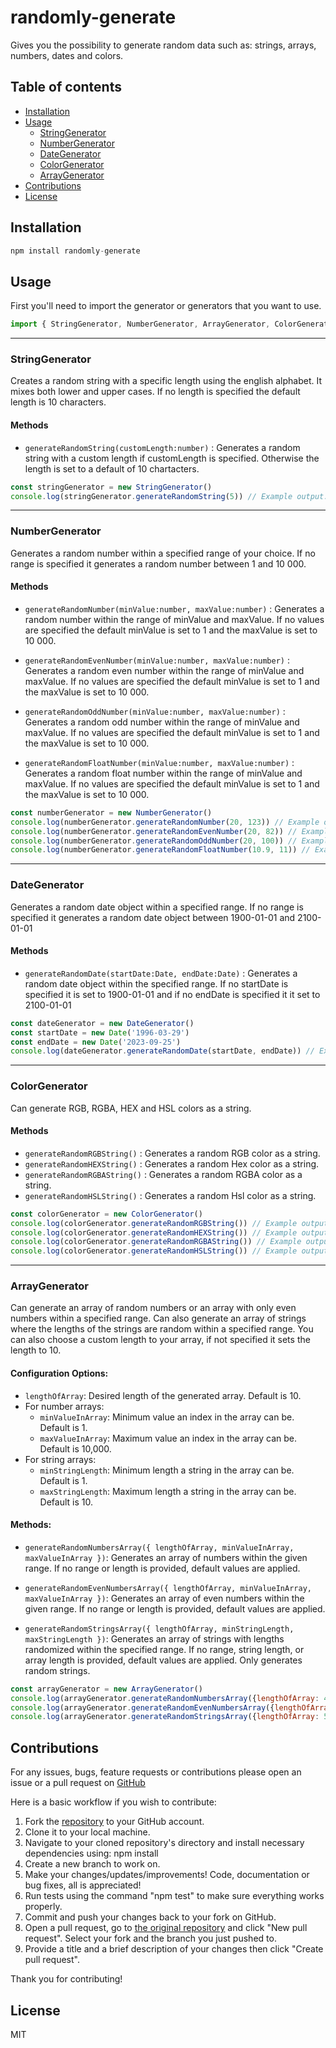 # randomly-generate
Gives you the possibility to generate random data such as: strings, arrays, numbers, dates and colors.

## Table of contents
- [Installation](#installation)
- [Usage](#usage)
  - [StringGenerator](#stringgenerator)
  - [NumberGenerator](#numbergenerator)
  - [DateGenerator](#dategenerator)
  - [ColorGenerator](#colorgenerator)
  - [ArrayGenerator](#arraygenerator)
- [Contributions](#contributions)
- [License](#license)

## Installation
```javascript
npm install randomly-generate
```

## Usage
First you'll need to import the generator or generators that you want to use.
``` javascript
import { StringGenerator, NumberGenerator, ArrayGenerator, ColorGenerator, DateGenerator } from 'randomly-generate';
```
---
### StringGenerator
Creates a random string with a specific length using the english alphabet. It mixes both lower and upper cases. If no length is specified the default length is 10 characters.

#### Methods
* `generateRandomString(customLength:number)` : Generates a random string with a custom length if customLength is specified. Otherwise the length is set to a default of 10 chartacters.
```javascript
const stringGenerator = new StringGenerator()
console.log(stringGenerator.generateRandomString(5)) // Example output: "aBcDE"
```
----
### NumberGenerator
Generates a random number within a specified range of your choice. If no range is specified it generates a random number between 1 and 10 000.

#### Methods
* `generateRandomNumber(minValue:number, maxValue:number)` : Generates a random number within the range of minValue and maxValue. If no values are specified the default minValue is set to 1 and the maxValue is set to 10 000.

* `generateRandomEvenNumber(minValue:number, maxValue:number)` : Generates a random even number within the range of minValue and maxValue. If no values are specified the default minValue is set to 1 and the maxValue is set to 10 000.

* `generateRandomOddNumber(minValue:number, maxValue:number)` : Generates a random odd number within the range of minValue and maxValue. If no values are specified the default minValue is set to 1 and the maxValue is set to 10 000.

* `generateRandomFloatNumber(minValue:number, maxValue:number)` : Generates a random float number within the range of minValue and maxValue. If no values are specified the default minValue is set to 1 and the maxValue is set to 10 000.
```javascript
const numberGenerator = new NumberGenerator()
console.log(numberGenerator.generateRandomNumber(20, 123)) // Example output: 42
console.log(numberGenerator.generateRandomEvenNumber(20, 82)) // Example output: 24
console.log(numberGenerator.generateRandomOddNumber(20, 100)) // Example output: 73
console.log(numberGenerator.generateRandomFloatNumber(10.9, 11)) // Example output: 10.912345678910112
```
---
### DateGenerator
Generates a random date object within a specified range. If no range is specified it generates a random date object between 1900-01-01 and 2100-01-01

#### Methods
* `generateRandomDate(startDate:Date, endDate:Date)` : Generates a random date object within the specified range. If no startDate is specified it is set to 1900-01-01 and if no endDate is specified it it set to 2100-01-01
```javascript
const dateGenerator = new DateGenerator()
const startDate = new Date('1996-03-29')
const endDate = new Date('2023-09-25')
console.log(dateGenerator.generateRandomDate(startDate, endDate)) // Example output: Mon Nov 17 2008 08:16:28 GMT+0100 (Central European Standard Time)
```
----
### ColorGenerator
Can generate RGB, RGBA, HEX and HSL colors as a string.

#### Methods
* `generateRandomRGBString()` : Generates a random RGB color as a string.
* `generateRandomHEXString()` : Generates a random Hex color as a string.
* `generateRandomRGBAString()` : Generates a random RGBA color as a string.
* `generateRandomHSLString()` : Generates a random Hsl color as a string.

```javascript
const colorGenerator = new ColorGenerator()
console.log(colorGenerator.generateRandomRGBString()) // Example output: "rgb(43,124,212)"
console.log(colorGenerator.generateRandomHEXString()) // Example output: "#659df7"
console.log(colorGenerator.generateRandomRGBAString()) // Example output: "rgba(43,124,212,0.55)"
console.log(colorGenerator.generateRandomHSLString()) // Example output: "hsl(280,80%,20%)"
```
----
### ArrayGenerator
Can generate an array of random numbers or an array with only even numbers within a specified range. Can also generate an array of strings where the lengths of the strings are random within a specified range. You can also choose a custom length to your array, if not specified it sets the length to 10.

#### Configuration Options:
- `lengthOfArray`: Desired length of the generated array. Default is 10.
- For number arrays:
  - `minValueInArray`: Minimum value an index in the array can be. Default is 1.
  - `maxValueInArray`: Maximum value an index in the array can be. Default is 10,000.
- For string arrays:
  - `minStringLength`: Minimum length a string in the array can be. Default is 1.
  - `maxStringLength`: Maximum length a string in the array can be. Default is 10.

#### Methods:
- `generateRandomNumbersArray({ lengthOfArray, minValueInArray, maxValueInArray })`: Generates an array of numbers within the given range. If no range or length is provided, default values are applied.

- `generateRandomEvenNumbersArray({ lengthOfArray, minValueInArray, maxValueInArray })`: Generates an array of even numbers within the given range. If no range or length is provided, default values are applied.

- `generateRandomStringsArray({ lengthOfArray, minStringLength, maxStringLength })`: Generates an array of strings with lengths randomized within the specified range. If no range, string length, or array length is provided, default values are applied. Only generates random strings.

```javascript
const arrayGenerator = new ArrayGenerator()
console.log(arrayGenerator.generateRandomNumbersArray({lengthOfArray: 4, minValueInArray: 5, maxValueInArray: 20})); // Possible output: [7, 19, 6, 12]
console.log(arrayGenerator.generateRandomEvenNumbersArray({lengthOfArray: 4, minValueInArray: 5, maxValueInArray: 20})); // Possible output: [6, 14, 8, 12]
console.log(arrayGenerator.generateRandomStringsArray({lengthOfArray: 5, minStringLength: 3, maxStringLength: 8})); // Possible output: ["aXe", "COyFx", "kjHgRsD", "abZ", "abCDeFgH"]
```

## Contributions
For any issues, bugs, feature requests or contributions please open an issue or a pull request on [GitHub](https://github.com/MaxGranberg/randomly-generate)

Here is a basic workflow if you wish to contribute:
1. Fork the [repository](https://github.com/MaxGranberg/randomly-generate) to your GitHub account.
2. Clone it to your local machine.
3. Navigate to your cloned repository's directory and install necessary dependencies using: npm install
4. Create a new branch to work on.
5. Make your changes/updates/improvements! Code, documentation or bug fixes, all is appreciated!
6. Run tests using the command "npm test" to make sure everything works properly.
7. Commit and push your changes back to your fork on GitHub.
8. Open a pull request, go to [the original repository](https://github.com/MaxGranberg/randomly-generate) and click "New pull request". Select your fork and the branch you just pushed to.
9. Provide a title and a brief description of your changes then click "Create pull request".

Thank you for contributing!


## License
MIT